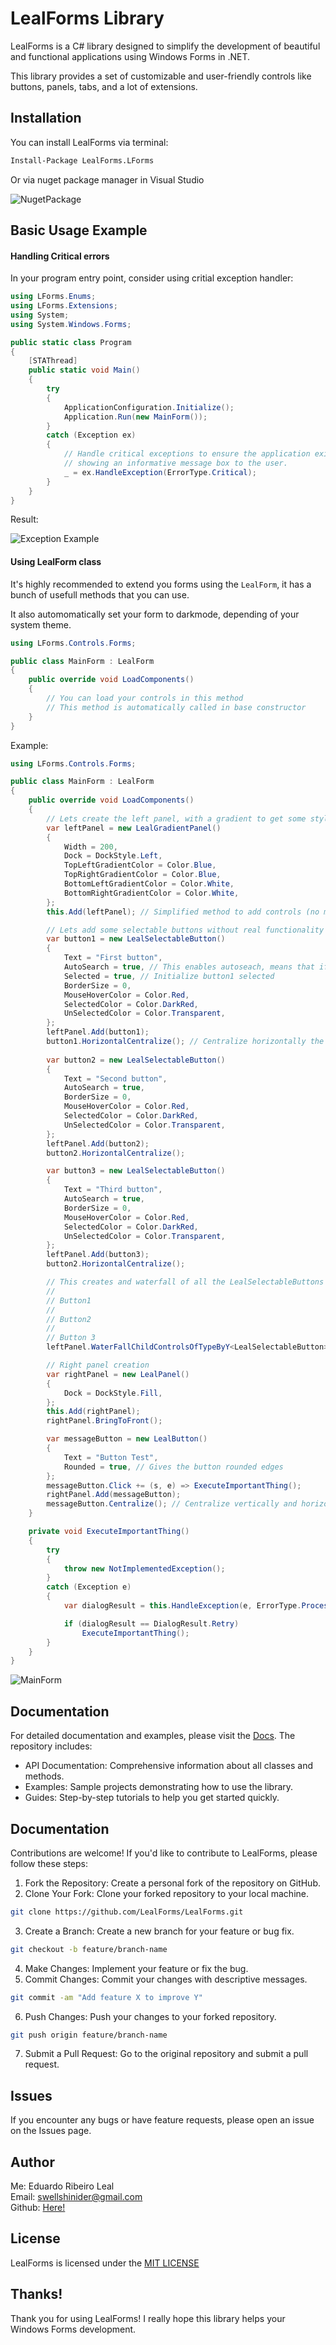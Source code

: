 # LealForms Library

LealForms is a C# library designed to simplify the development of beautiful and functional applications using Windows Forms in .NET.

This library provides a set of customizable and user-friendly controls like buttons, panels, tabs, and a lot of extensions.

## Installation

You can install LealForms via terminal:

```sh
Install-Package LealForms.LForms
```

Or via nuget package manager in Visual Studio

![NugetPackage](./Docs/Res/)

## Basic Usage Example

#### Handling Critical errors

In your program entry point, consider using critial exception handler:

```csharp
using LForms.Enums;
using LForms.Extensions;
using System;
using System.Windows.Forms;

public static class Program
{
    [STAThread]
    public static void Main()
    {
        try
        {
            ApplicationConfiguration.Initialize();
            Application.Run(new MainForm());
        }
        catch (Exception ex)
        {
            // Handle critical exceptions to ensure the application exits gracefully,
            // showing an informative message box to the user.
            _ = ex.HandleException(ErrorType.Critical);
        }
    }
}
```

Result:

![Exception Example](./Docs/Res/critical_error_example.png)

####  Using LealForm class

It's highly recommended to extend you forms using the `LealForm`, it has a bunch of usefull methods that you can use. 

It also automomatically set your form to darkmode, depending of your system theme.

```csharp
using LForms.Controls.Forms;

public class MainForm : LealForm
{
    public override void LoadComponents()
    {
        // You can load your controls in this method
        // This method is automatically called in base constructor
    }
}
```

Example:

```csharp
using LForms.Controls.Forms;

public class MainForm : LealForm
{
    public override void LoadComponents()
    {
        // Lets create the left panel, with a gradient to get some stylish
        var leftPanel = new LealGradientPanel()
        {
            Width = 200,
            Dock = DockStyle.Left,
            TopLeftGradientColor = Color.Blue,
            TopRightGradientColor = Color.Blue,
            BottomLeftGradientColor = Color.White,
            BottomRightGradientColor = Color.White,
        };
        this.Add(leftPanel); // Simplified method to add controls (no more 'object'.Controls.Add())

        // Lets add some selectable buttons without real functionality
        var button1 = new LealSelectableButton()
        {
            Text = "First button",
            AutoSearch = true, // This enables autoseach, means that if you click it will automatically search for others LealSelectableButtons to change their colors
            Selected = true, // Initialize button1 selected
            BorderSize = 0,
            MouseHoverColor = Color.Red,
            SelectedColor = Color.DarkRed,
            UnSelectedColor = Color.Transparent,
        };
        leftPanel.Add(button1);
        button1.HorizontalCentralize(); // Centralize horizontally the button to it parent
        
        var button2 = new LealSelectableButton()
        {
            Text = "Second button",
            AutoSearch = true,
            BorderSize = 0,
            MouseHoverColor = Color.Red,
            SelectedColor = Color.DarkRed,
            UnSelectedColor = Color.Transparent,
        };
        leftPanel.Add(button2);
        button2.HorizontalCentralize();

        var button3 = new LealSelectableButton()
        {
            Text = "Third button",
            AutoSearch = true,
            BorderSize = 0,
            MouseHoverColor = Color.Red,
            SelectedColor = Color.DarkRed,
            UnSelectedColor = Color.Transparent,
        };
        leftPanel.Add(button3);
        button2.HorizontalCentralize();

        // This creates and waterfall of all the LealSelectableButtons on Y axis, starting at 50, with 10 of padding between each one
        //
        // Button1
        // 
        // Button2
        //
        // Button 3
        leftPanel.WaterFallChildControlsOfTypeByY<LealSelectableButton>(50, 10);

        // Right panel creation
        var rightPanel = new LealPanel()
        {
            Dock = DockStyle.Fill,
        };
        this.Add(rightPanel);
        rightPanel.BringToFront();

        var messageButton = new LealButton()
        {
            Text = "Button Test",
            Rounded = true, // Gives the button rounded edges
        };
        messageButton.Click += (s, e) => ExecuteImportantThing();
        rightPanel.Add(messageButton);
        messageButton.Centralize(); // Centralize vertically and horizontally the button to it parent
    }

    private void ExecuteImportantThing()
    {
        try
        {
            throw new NotImplementedException();
        }
        catch (Exception e)
        {
            var dialogResult = this.HandleException(e, ErrorType.Process);

            if (dialogResult == DialogResult.Retry)
                ExecuteImportantThing();
        }
    }
}
```

![MainForm](./Docs/Res/main_form_example.gif)

## Documentation

For detailed documentation and examples, please visit the [Docs](./Docs/README.md). The repository includes:

- API Documentation: Comprehensive information about all classes and methods.
- Examples: Sample projects demonstrating how to use the library.
- Guides: Step-by-step tutorials to help you get started quickly.

## Documentation

Contributions are welcome! If you'd like to contribute to LealForms, please follow these steps:

1. Fork the Repository: Create a personal fork of the repository on GitHub.
2. Clone Your Fork: Clone your forked repository to your local machine.

```sh
git clone https://github.com/LealForms/LealForms.git
```

3. Create a Branch: Create a new branch for your feature or bug fix.

```sh
git checkout -b feature/branch-name
```

4. Make Changes: Implement your feature or fix the bug.
5. Commit Changes: Commit your changes with descriptive messages.

```sh
git commit -am "Add feature X to improve Y"
```

6. Push Changes: Push your changes to your forked repository.

```sh
git push origin feature/branch-name
```

7. Submit a Pull Request: Go to the original repository and submit a pull request.

## Issues

If you encounter any bugs or have feature requests, please open an issue on the Issues page.

## Author

Me: Eduardo Ribeiro Leal<br>
Email: <swellshinider@gmail.com><br>
Github: [Here!](https://github.com/Swellshinider)

## License

LealForms is licensed under the [MIT LICENSE](LICENSE)

## Thanks!

Thank you for using LealForms! I really hope this library helps your Windows Forms development.